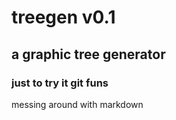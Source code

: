 # treegen v0.1
## a graphic tree generator
### just to try it git funs
messing around with markdown
